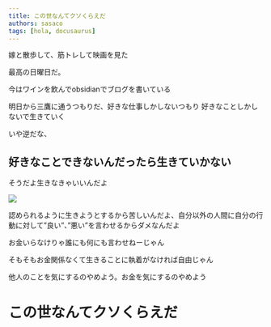 ```yaml
---
title: この世なんてクソくらえだ
authors: sasaco
tags: [hola, docusaurus]
---
```


嫁と散歩して、筋トレして映画を見た

最高の日曜日だ。

今はワインを飲んでobsidianでブログを書いている

明日から三鷹に通うつもりだ、好きな仕事しかしないつもり
好きなことしかしないで生きていく

いや逆だな、
## 好きなことできないんだったら生きていかない

そうだよ生きなきゃいいんだよ

![](assets/DALL·E%202023-05-28%2019.05.56%20-%20%20A%20man%20who%20lives%20only%20by%20doing%20what%20he%20likes.png)

認められるように生きようとするから苦しいんだよ、自分以外の人間に自分の行動に対して”良い”、”悪い”を言わせるからダメなんだよ

お金いらなけりゃ誰にも何にも言わせねーじゃん

そもそもお金関係なくて生きることに執着がなければ自由じゃん

他人のことを気にするのやめよう。お金を気にするのやめよう

# この世なんてクソくらえだ
